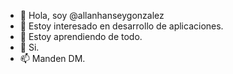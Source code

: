 - 👋 Hola, soy @allanhanseygonzalez
- 👀 Estoy interesado en desarrollo de aplicaciones.
- 🌱 Estoy aprendiendo de todo.
- 💞️ Si.
- 📫 Manden DM.

<!---
allanhanseygonzalez/allanhanseygonzalez is a ✨ special ✨ repository because its `README.md` (this file) appears on your GitHub profile.
You can click the Preview link to take a look at your changes.
--->
